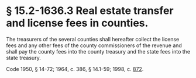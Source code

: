 # § 15.2-1636.3 Real estate transfer and license fees in counties.

<p>The treasurers of the several counties shall hereafter collect the license fees and any other fees of the county commissioners of the revenue and shall pay the county fees into the county treasury and the state fees into the state treasury.</p><p>Code 1950, § 14-72; 1964, c. 386, § 14.1-59; 1998, c. <a href='http://lis.virginia.gov/cgi-bin/legp604.exe?981+ful+CHAP0872'>872</a>.</p>